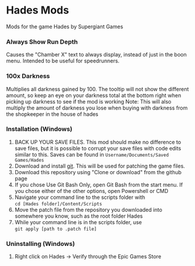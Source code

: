 # Hades Mods

Mods for the game Hades by Supergiant Games

### Always Show Run Depth
Causes the "Chamber X" text to always display, instead of just in the boon menu. Intended to be useful for speedrunners.

### 100x Darkness
Multiplies all darkness gained by 100. The tooltip will not show the different amount, so keep an eye on your darkness total at the bottom right when picking up darkness to see if the mod is working
Note: This will also multiply the amount of darkness you lose when buying with darkness from the shopkeeper in the house of hades

### Installation (Windows)
1. BACK UP YOUR SAVE FILES. This mod should make no difference to save files, but it is possible to corrupt your save files with code edits similar to this. Saves can be found in `Username/Documents/Saved Games/Hades` 
2. Download and install [git](https://git-scm.com). This will be used for patching the game files.
3. Download this repository using "Clone or download" from the github page
4. If you chose Use Git Bash Only, open Git Bash from the start menu. If you chose either of the other options, open Powershell or CMD
5. Navigate your command line to the scripts folder with   
`cd [Hades folder]/Content/Scripts`
6. Move the patch file from the repository you downloaded into somewhere you know, such as the root folder Hades
7. While your command line is in the scripts folder, use  
`git apply [path to .patch file]`

### Uninstalling (Windows)
1. Right click on Hades -> Verify through the Epic Games Store

